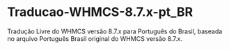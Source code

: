 # Traducao-WHMCS-8.7.x-pt_BR
Tradução Livre do WHMCS versão 8.7.x para Português do Brasil, baseada no arquivo Português Brasil original do WHMCS versão 8.7.x.
